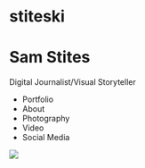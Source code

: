 stiteski
========
<!DOCTYPE html>
<html>
  <body>
    <h1> Sam Stites </h1>
      <p> Digital Journalist/Visual Storyteller </P> 
      	<ul>
	    <li>Portfolio</li>
	    <li>About</li>
	    <li>Photography</li>
	    <li>Video</li>
	    <li>Social Media</li>
	</ul>
        <img src="http://dailyemerald.com/wp-content/uploads/2013/04/130409.ajm_.eic-portrait_4591_1.jpg">
  </body>
</html>

    

